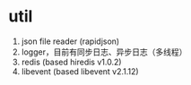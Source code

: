 # util

1. json file reader (rapidjson)
2. logger，目前有同步日志、异步日志（多线程）
3. redis (based hiredis v1.0.2)
4. libevent (based libevent v2.1.12)
